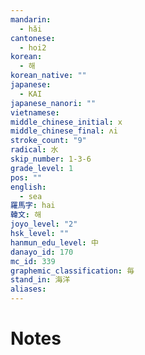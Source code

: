 ```yaml
---
mandarin:
  - hǎi
cantonese:
  - hoi2
korean:
  - 해
korean_native: ""
japanese:
  - KAI
japanese_nanori: ""
vietnamese:
middle_chinese_initial: x
middle_chinese_final: ʌi
stroke_count: "9"
radical: 水
skip_number: 1-3-6
grade_level: 1
pos: ""
english:
  - sea
羅馬字: hai
韓文: 해
joyo_level: "2"
hsk_level: ""
hanmun_edu_level: 中
danayo_id: 170
mc_id: 339
graphemic_classification: 毎
stand_in: 海洋
aliases:
---
```


# Notes
